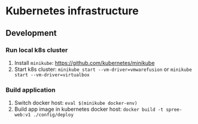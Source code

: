 # Kubernetes infrastructure

## Development

### Run local k8s cluster
1. Install `minikube`: https://github.com/kubernetes/minikube
2. Start k8s cluster:
`minikube start --vm-driver=vmwarefusion`
or `minikube start --vm-driver=virtualbox`

### Build application
1. Switch docker host: `eval $(minikube docker-env)`
2. Build app image in kubernetes docker host: `docker build -t spree-web:v1 ./config/deploy`
